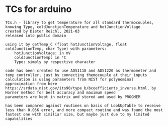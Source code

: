 # TCs for arduino

	TCs.h - library to get temperature for all standard thermocouples, knowing Type, coldJunctionTemperature and hotJunctionVoltage
	created by Dieter Reichl, 2021-03
	released into public domain

	using it by getTemp_C (float hotJunctionVoltage, float coldJunctionTemp, char Type) with parameters:
		hotJunctionVoltage: in mV
		coldJunctionTemp: in °C
		Type: simply by respective character

	code has been created to use ADS1118 and ADS1220 as thermometer and temp controller, just by connecting themocouple at their inputs
	calculation is using parameters from NIST for polynominal approximation from here https://srdata.nist.gov/its90/type_b/bcoefficients_inverse.html, by Horner method for best accuracy and maximum speed
	parameters are kept in matrix and stored and used by PROGMEM

	has been compared against routines on basis of LookUpTable to receive less than 0.05K error, and more compact routine and was found the most fastest one with similiar size, but maybe just due to my limited capabilities
